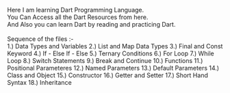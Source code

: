 Here I am learning Dart Programming Language.
<br>
You Can Access all the Dart Resources from here.
<br>
And Also you can learn Dart by reading and practicing Dart.
<br>
<br>
Sequence of the files :-
<br>
1.) Data Types and Variables
2.) List and Map Data Types
3.) Final and Const Keyword
4.) If - Else If - Else
5.) Ternary Conditions
6.) For Loop 
7.) While Loop
8.) Switch Statements
9.) Break and Continue 
10.) Functions
11.) Positional Parameteres
12.) Named Parameters
13.) Default Parameters
14.) Class and Object
15.) Constructor
16.) Getter and Setter
17.) Short Hand Syntax
18.) Inheritance